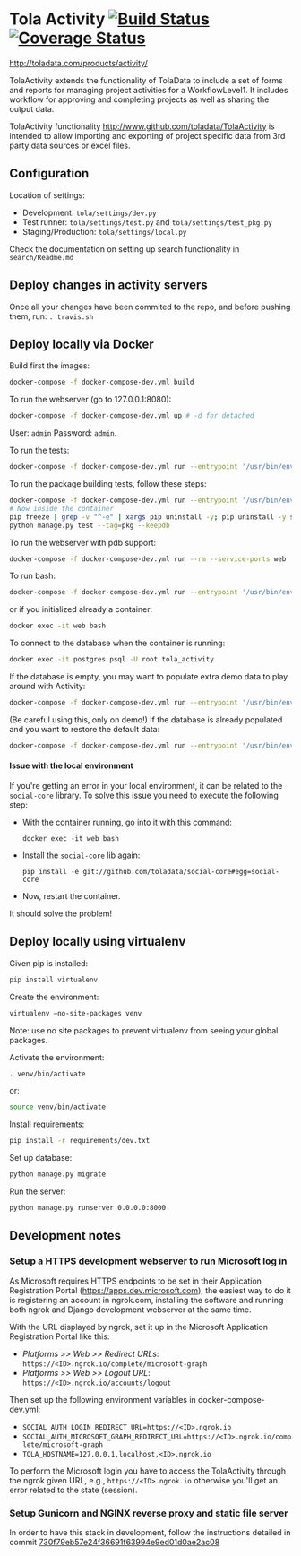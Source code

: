 # Tola Activity [![Build Status](https://travis-ci.org/toladata/TolaActivity.svg?branch=master)](https://travis-ci.org/toladata/TolaActivity) [![Coverage Status](https://coveralls.io/repos/github/toladata/TolaActivity/badge.svg)](https://coveralls.io/github/toladata/TolaActivity)

http://toladata.com/products/activity/

TolaActivity extends the functionality of TolaData to include a set of forms and
reports for managing project activities for a WorkflowLevel1.  It includes workflow for approving
and completing projects as well as sharing the output data.

TolaActivity functionality http://www.github.com/toladata/TolaActivity is intended to allow importing
and exporting of project specific data from 3rd party data sources or excel
files.


## Configuration

Location of settings:

* Development: `tola/settings/dev.py`
* Test runner: `tola/settings/test.py` and `tola/settings/test_pkg.py`
* Staging/Production: `tola/settings/local.py`

Check the documentation on setting up search functionality in `search/Readme.md`

## Deploy changes in activity servers

Once all your changes have been commited to the repo, and before pushing them, run:
`. travis.sh`


## Deploy locally via Docker

Build first the images:

```bash
docker-compose -f docker-compose-dev.yml build
```

To run the webserver (go to 127.0.0.1:8080):

```bash
docker-compose -f docker-compose-dev.yml up # -d for detached
```

User: `admin`
Password: `admin`.

To run the tests:

```bash
docker-compose -f docker-compose-dev.yml run --entrypoint '/usr/bin/env' --rm web python manage.py test # --keepdb to run second time faster
```

To run the package building tests, follow these steps:

```bash
docker-compose -f docker-compose-dev.yml run --entrypoint '/usr/bin/env' --rm web bash
# Now inside the container
pip freeze | grep -v "^-e" | xargs pip uninstall -y; pip uninstall -y social_auth_core; cat requirements/base.txt | grep "^Django==\|^psycopg2" | xargs pip install; pip install -r requirements/pkg.txt
python manage.py test --tag=pkg --keepdb
```

To run the webserver with pdb support:

```bash
docker-compose -f docker-compose-dev.yml run --rm --service-ports web
```

To run bash:

```bash
docker-compose -f docker-compose-dev.yml run --entrypoint '/usr/bin/env' --rm web bash
```

or if you initialized already a container:

```bash
docker exec -it web bash
```

To connect to the database when the container is running:

```bash
docker exec -it postgres psql -U root tola_activity
```

If the database is empty, you may want to populate extra demo data to play
around with Activity:

```bash
docker-compose -f docker-compose-dev.yml run --entrypoint '/usr/bin/env' --rm web python manage.py loadinitialdata  --demo
```

(Be careful using this, only on demo!) If the database is already populated and
you want to restore the default data:

```bash
docker-compose -f docker-compose-dev.yml run --entrypoint '/usr/bin/env' --rm web python manage.py loadinitialdata  --restore
```

#### Issue with the local environment

If you're getting an error in your local environment, it can be related to 
the `social-core` library. To solve this issue you need to execute the 
following step:

- With the container running, go into it with this command:
  
  `docker exec -it web bash`
  
- Install the `social-core` lib again:

  `pip install -e git://github.com/toladata/social-core#egg=social-core`

- Now, restart the container.

It should solve the problem!


## Deploy locally using virtualenv

Given pip is installed:

```bash
pip install virtualenv
```

Create the environment:

```bash
virtualenv —no-site-packages venv
````

Note: use no site packages to prevent virtualenv from seeing your global packages.

Activate the environment:

```bash
. venv/bin/activate
```

or:

```bash
source venv/bin/activate
```

Install requirements:

```bash
pip install -r requirements/dev.txt
```

Set up database:

```bash
python manage.py migrate
```

Run the server:

```bash
python manage.py runserver 0.0.0.0:8000
```

## Development notes

### Setup a HTTPS development webserver to run Microsoft log in

As Microsoft requires HTTPS endpoints to be set in their Application
Registration Portal (https://apps.dev.microsoft.com), the easiest way to do it
is registering an account in ngrok.com, installing the software and running
both ngrok and Django development webserver at the same time.

With the URL displayed by ngrok, set it up in the Microsoft Application
Registration Portal like this:

* *Platforms >> Web >> Redirect URLs*: `https://<ID>.ngrok.io/complete/microsoft-graph`
* *Platforms >> Web >> Logout URL*: `https://<ID>.ngrok.io/accounts/logout`

Then set up the following environment variables in docker-compose-dev.yml:

* `SOCIAL_AUTH_LOGIN_REDIRECT_URL=https://<ID>.ngrok.io`
* `SOCIAL_AUTH_MICROSOFT_GRAPH_REDIRECT_URL=https://<ID>.ngrok.io/complete/microsoft-graph`
* `TOLA_HOSTNAME=127.0.0.1,localhost,<ID>.ngrok.io`

To perform the Microsoft login you have to access the TolaActivity through the ngrok given URL, e.g., `https://<ID>.ngrok.io` otherwise you'll get an error related to the state (session).

### Setup Gunicorn and NGINX reverse proxy and static file server

In order to have this stack in development, follow the instructions detailed
in commit [730f79eb57e24f36691f63994e9ed01d0ae2ac08](https://github.com/toladata/TolaActivity/commit/730f79eb57e24f36691f63994e9ed01d0ae2ac08)
